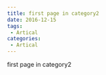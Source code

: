 ```yaml
---
title: first page in category2
date: 2016-12-15
tags:
 - Artical
categories: 
 - Artical
---
```


first page in category2